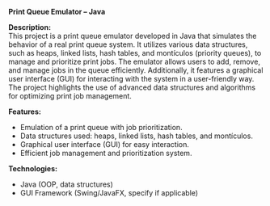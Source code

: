 **Print Queue Emulator – Java**

**Description:**  
This project is a print queue emulator developed in Java that simulates the behavior of a real print queue system. It utilizes various data structures, such as heaps, linked lists, hash tables, and montículos (priority queues), to manage and prioritize print jobs. The emulator allows users to add, remove, and manage jobs in the queue efficiently. Additionally, it features a graphical user interface (GUI) for interacting with the system in a user-friendly way. The project highlights the use of advanced data structures and algorithms for optimizing print job management.

**Features:**
- Emulation of a print queue with job prioritization.
- Data structures used: heaps, linked lists, hash tables, and montículos.
- Graphical user interface (GUI) for easy interaction.
- Efficient job management and prioritization system.
  
**Technologies:**
- Java (OOP, data structures)
- GUI Framework (Swing/JavaFX, specify if applicable)
